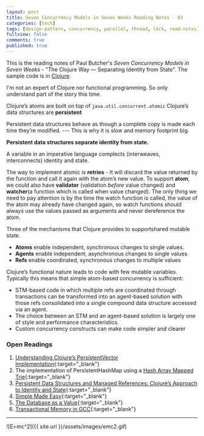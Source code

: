```yaml
---
layout: post
title: Seven Concurrency Models in Seven Weeks Reading Notes - 03
categories: [tech]
tags: [design-pattern, concurrency, parallel, thread, lock, read-notes]
fullview: false
comments: true
published: true
---
```


This is the reading notes of Paul Butcher's *Seven Concurrency Models in Seven Weeks* - "The Clojure Way — Separating Identity from State". The sample code is in [Clojure](http://clojure.org).

I'm not an expert of Clojure nor functional programming. So only understand part of the story this time.

Clojure’s atoms are built on top of `java.util.concurrent.atomic`
Clojure’s data structures are **persistent**

Persistent data structures behave as though a complete copy is made each time they’re modified. --- This is why it is slow and memory footprint big.

**Persistent data structures separate identity from state.**

A variable in an imperative language complects (interweaves, interconnects) identity and state.

The way to implement atomic is **retries** - It will discard the value returned by the function and call it again with the atom’s new value. 
To support **atom**, we could also have **validator** (validation *before* value changed) and **watcher**(a function which is called when value changed). The only thing we need to pay attention is by the time the watch function is called, the value of the atom may already have changed again, so watch functions should always use the values passed as arguments and never dereference the atom.

Three of the mechanisms that Clojure provides to supportshared mutable state. 
  - **Atoms** enable independent, synchronous changes to single values.
  - **Agents** enable independent, asynchronous changes to single values
  - **Refs** enable coordinated, synchronous changes to multiple values

Clojure’s functional nature leads to code with few mutable variables. Typically this means that simple atom-based concurrency is sufficient:
  * STM-based code in which multiple refs are coordinated through transactions can be transformed into an agent-based solution with those refs consolidated into a single compound data structure accessed via an agent.
  * The choice between an STM and an agent-based solution is largely one of style and performance characteristics. 
  * Custom concurrency constructs can make code simpler and clearer

### Open Readings
1. [Understanding Clojure’s PersistentVector Implementation](http://blog.higher-order.net/2009/02/01/understanding-clojures-persistentvector-implementation){:target="_blank"}
2. The implementation of PersistentHashMap using a [Hash Array Mapped Trie](https://en.wikipedia.org/wiki/Hash_array_mapped_trie){:target="_blank"}
3. [Persistent Data Structures and Managed References: Clojure’s Approach to Identity and State](https://www.infoq.com/presentations/Value-Identity-State-Rich-Hickey){:target="_blank"}
4. [Simple Made Easy](https://www.infoq.com/presentations/Simple-Made-Easy){:target="_blank"}
5. [The Database as a Value](https://www.infoq.com/presentations/Datomic-Database-Value){:target="_blank"}
6. [Transactional Memory in GCC](http://gcc.gnu.org/wiki/TransactionalMemory){:target="_blank"}

---
![E=mc^2]({{ site.url }}/assets/images/emc2.gif)